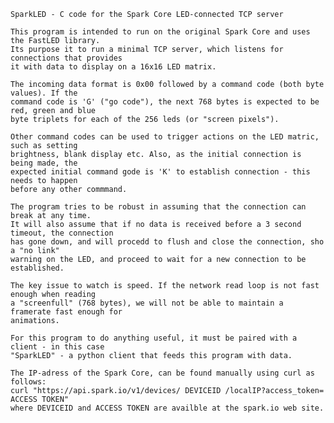     SparkLED - C code for the Spark Core LED-connected TCP server
    
    This program is intended to run on the original Spark Core and uses the FastLED library.
    Its purpose it to run a minimal TCP server, which listens for connections that provides
    it with data to display on a 16x16 LED matrix.
    
    The incoming data format is 0x00 followed by a command code (both byte values). If the 
    command code is 'G' ("go code"), the next 768 bytes is expected to be red, green and blue 
    byte triplets for each of the 256 leds (or "screen pixels").
    
    Other command codes can be used to trigger actions on the LED matric, such as setting 
    brightness, blank display etc. Also, as the initial connection is being made, the 
    expected initial command gode is 'K' to establish connection - this needs to happen
    before any other commmand. 
    
    The program tries to be robust in assuming that the connection can break at any time.
    It will also assume that if no data is received before a 3 second timeout, the connection
    has gone down, and will procedd to flush and close the connection, sho a "no link"
    warning on the LED, and proceed to wait for a new connection to be established.
    
    The key issue to watch is speed. If the network read loop is not fast enough when reading
    a "screenfull" (768 bytes), we will not be able to maintain a framerate fast enough for
    animations. 
    
    For this program to do anything useful, it must be paired with a client - in this case
    "SparkLED" - a python client that feeds this program with data.
    
    The IP-adress of the Spark Core, can be found manually using curl as follows:
    curl "https://api.spark.io/v1/devices/ DEVICEID /localIP?access_token= ACCESS TOKEN"
    where DEVICEID and ACCESS TOKEN are availble at the spark.io web site.
